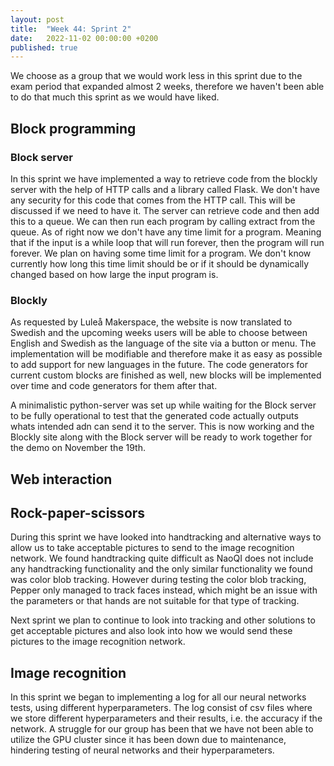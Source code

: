 ```yaml
---
layout: post
title:  "Week 44: Sprint 2"
date:   2022-11-02 00:00:00 +0200
published: true
---
```


We choose as a group that we would work less in this sprint due to the exam period that expanded almost 2 weeks, therefore we haven't been able to do that much this sprint as we would have liked.

## Block programming
### Block server
In this sprint we have implemented a way to retrieve code from the blockly server with the help of HTTP calls and a library called Flask. We don't have any security for this code that comes from the HTTP call. This will be discussed if we need to have it. The server can retrieve code and then add this to a queue. We can then run each program by calling extract from the queue. As of right now we don't have any time limit for a program. Meaning that if the input is a while loop that will run forever, then the program will run forever. We plan on having some time limit for a program. We don't know currently how long this time limit should be or if it should be dynamically changed based on how large the input program is.
### Blockly
As requested by Luleå Makerspace, the website is now translated to Swedish and the upcoming weeks users will be able to choose between English and Swedish as the language of the site via a button or menu. The implementation will be modifiable and therefore make it as easy as possible to add support for new languages in the future. The code generators for current custom blocks are finished as well, new blocks will be implemented over time and code generators for them after that. 

A minimalistic python-server was set up while waiting for the Block server to be fully operational to test that the generated code actually outputs whats intended adn can send it to the server. This is now working and the Blockly site along with the Block server will be ready to work together for the demo on November the 19th.
## Web interaction

## Rock-paper-scissors

During this sprint we have looked into handtracking and alternative ways to allow us to take acceptable pictures to send to the image recognition network. We found handtracking quite difficult as NaoQI does not include any handtracking functionality and the only similar functionality we found was color blob tracking. However during testing the color blob tracking, Pepper only managed to track faces instead, which might be an issue with the parameters or that hands are not suitable for that type of tracking.

Next sprint we plan to continue to look into tracking and other solutions to get acceptable pictures and also look into how we would send these pictures to the image recognition network. 

## Image recognition
In this sprint we began to implementing a log for all our neural networks tests, using different hyperparameters. The log consist of csv files where we store different hyperparameters and their results, i.e. the accuracy if the network. A struggle for our group has been that we have not been able to utilize the GPU cluster since it has been down due to maintenance, hindering testing of neural networks and their hyperparameters. 

